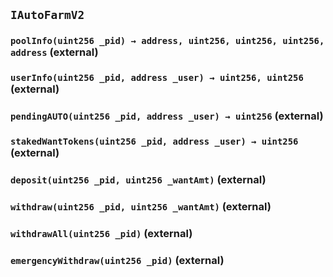 ## `IAutoFarmV2`






### `poolInfo(uint256 _pid) → address, uint256, uint256, uint256, address` (external)





### `userInfo(uint256 _pid, address _user) → uint256, uint256` (external)





### `pendingAUTO(uint256 _pid, address _user) → uint256` (external)





### `stakedWantTokens(uint256 _pid, address _user) → uint256` (external)





### `deposit(uint256 _pid, uint256 _wantAmt)` (external)





### `withdraw(uint256 _pid, uint256 _wantAmt)` (external)





### `withdrawAll(uint256 _pid)` (external)





### `emergencyWithdraw(uint256 _pid)` (external)






